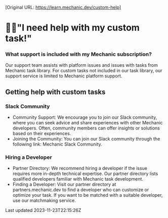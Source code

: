 [Original URL: https://learn.mechanic.dev/custom-help]

# 🧑‍💻"I need help with my custom task!"

### What support is included with my Mechanic subscription?

Our support team assists with platform issues and issues with tasks from Mechanic task library. For custom tasks not included in our task library, our support service is limited to Mechanic platform support.

## Getting help with custom tasks

### Slack Community

- Community Support: We encourage you to join our Slack community, where you can seek advice and share experiences with other Mechanic developers. Often, community members can offer insights or solutions based on their experiences.
- Joining the Community: You can join our Slack community through the following link: Mechanic Slack Community.

### Hiring a Developer

- Partner Directory: We recommend hiring a developer if the issue requires more in-depth technical expertise. Our partner directory lists qualified developers familiar with Mechanic task development.
- Finding a Developer: Visit our partner directory at partners.mechanic.dev to find a developer who can customize or optimize your task. If you want to be matched with a suitable developer, use our matchmaking service.

Last updated 2023-11-23T22:15:26Z